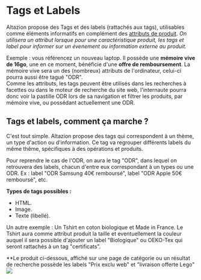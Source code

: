 # Tags et Labels

Altazion propose des Tags et des labels (rattachés aux tags), utilisables comme éléments informatifs en complément des [attributs de produit](https://aide.altazion.com/fr-frv2/referencer/attributs.html).
_On utilisera un attribut lorsque pour une caractéristique produit, les tags et label pour informer sur un évenement ou information externe au produit._ 

Exemple : vous référencez un nouveau laptop. Il possède une **mémoire vive de 16go**, une en ce moment, bénéficie d'une **offre de remboursement**. 
La mémoire vive sera un des (nombreux) attributs de l'ordinateur, celui-ci pourra aussi être tagué "ODR".   
Comme les attributs, les tags peuvent être utilisés dans les recherches à facettes ou dans le moteur de recherche du site web, l'internaute pourra donc voir la pastille ODR lors de sa navigation et filtrer les produits, par mémoire vive, ou possédant actuellement une ODR. 

## Tags et labels, comment ça marche ? 
C'est tout simple. Altazion propose des tags qui correspondent à un thème, un type d'action ou d'information. Ce tag va regrouper différents labels du même thême, spécifiques à des opérations et produits. 

Pour reprendre le cas de l'ODR, on aura le tag "ODR", dans lequel on retrouvera des labels, chacun d'entre eux correspondant à un types ou une ODR. Ex : label "ODR Samsung 40€ remboursé", label "ODR Apple 50€ remboursé", etc. 

**Types de tags possibles :** 
- HTML.
- Image.
- Texte (libellé). 

Un autre exemple : Un Tshirt en coton biologique et Made in France. Le Tshirt aura comme attribut produit la taille et eventuellement la couleur auquel il sera possible d'ajouter un label "Biologique" ou OEKO-Tex qui seront rattachés à un tag "certificats". 

**Le produit ci-dessous, affiché sur une page de catégorie ou un résultat de recherche possède les labels "Prix exclu web" et "livraison offerte Lego"
![](/aide.altazion.com/fr-fr/ressources/tags.jpg)